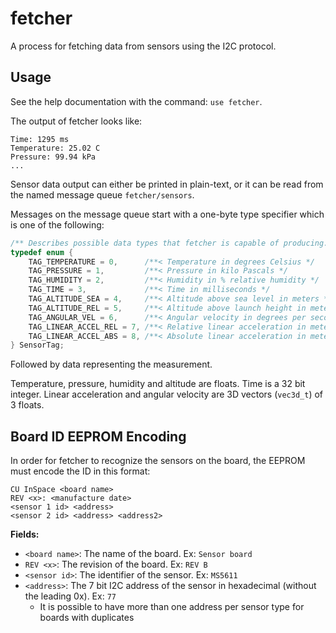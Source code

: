 # fetcher

A process for fetching data from sensors using the I2C protocol.

## Usage

See the help documentation with the command: `use fetcher`.

The output of fetcher looks like:

```console
Time: 1295 ms
Temperature: 25.02 C
Pressure: 99.94 kPa
...
```

Sensor data output can either be printed in plain-text, or it can be read from the named message queue
`fetcher/sensors`.

Messages on the message queue start with a one-byte type specifier which is one of the following:

```c
/** Describes possible data types that fetcher is capable of producing. */
typedef enum {
    TAG_TEMPERATURE = 0,      /**< Temperature in degrees Celsius */
    TAG_PRESSURE = 1,         /**< Pressure in kilo Pascals */
    TAG_HUMIDITY = 2,         /**< Humidity in % relative humidity */
    TAG_TIME = 3,             /**< Time in milliseconds */
    TAG_ALTITUDE_SEA = 4,     /**< Altitude above sea level in meters */
    TAG_ALTITUDE_REL = 5,     /**< Altitude above launch height in meters */
    TAG_ANGULAR_VEL = 6,      /**< Angular velocity in degrees per second */
    TAG_LINEAR_ACCEL_REL = 7, /**< Relative linear acceleration in meters per second squared */
    TAG_LINEAR_ACCEL_ABS = 8, /**< Absolute linear acceleration in meters per second squared */
} SensorTag;
```

Followed by data representing the measurement.

Temperature, pressure, humidity and altitude are floats.
Time is a 32 bit integer.
Linear acceleration and angular velocity are 3D vectors (`vec3d_t`) of 3 floats.

## Board ID EEPROM Encoding

In order for fetcher to recognize the sensors on the board, the EEPROM must encode the ID in this format:

```
CU InSpace <board name>
REV <x>: <manufacture date>
<sensor 1 id> <address>
<sensor 2 id> <address> <address2>
```

**Fields:**

- `<board name>`: The name of the board. Ex: `Sensor board`
- `REV <x>`: The revision of the board. Ex: `REV B`
- `<sensor id>`: The identifier of the sensor. Ex: `MS5611`
- `<address>`: The 7 bit I2C address of the sensor in hexadecimal (without the leading 0x). Ex: `77`
  - It is possible to have more than one address per sensor type for boards with duplicates

<!--- Links --->

[packager]: https://github.com/CarletonURocketry/packager
